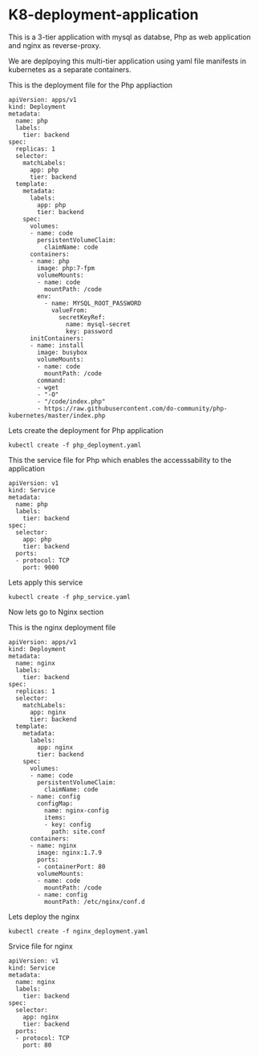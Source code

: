 # K8-deployment-application
This is a 3-tier application with mysql as databse, Php as web application and nginx as reverse-proxy.

We are deplpoying this multi-tier application using yaml file manifests in kubernetes as a separate containers.

This is the deployment file for the Php appliaction
```
apiVersion: apps/v1
kind: Deployment
metadata:
  name: php
  labels:
    tier: backend
spec:
  replicas: 1
  selector:
    matchLabels:
      app: php
      tier: backend
  template:
    metadata:
      labels:
        app: php
        tier: backend
    spec:
      volumes:
      - name: code
        persistentVolumeClaim:
          claimName: code
      containers:
      - name: php
        image: php:7-fpm
        volumeMounts:
        - name: code
          mountPath: /code
        env:
          - name: MYSQL_ROOT_PASSWORD
            valueFrom:
              secretKeyRef:
                name: mysql-secret
                key: password
      initContainers:
      - name: install
        image: busybox
        volumeMounts:
        - name: code
          mountPath: /code
        command:
        - wget
        - "-O"
        - "/code/index.php"
        - https://raw.githubusercontent.com/do-community/php-kubernetes/master/index.php
  ```
Lets create the deployment for Php application
```
kubectl create -f php_deployment.yaml
```

This the service file for Php which enables the accesssability to the application
```
apiVersion: v1
kind: Service
metadata:
  name: php
  labels:
    tier: backend
spec:
  selector:
    app: php
    tier: backend
  ports:
  - protocol: TCP
    port: 9000
```

Lets apply this service
```
kubectl create -f php_service.yaml
```
Now lets go to Nginx section

This is the nginx deployment file
```
apiVersion: apps/v1
kind: Deployment
metadata:
  name: nginx
  labels:
    tier: backend
spec:
  replicas: 1
  selector:
    matchLabels:
      app: nginx
      tier: backend
  template:
    metadata:
      labels:
        app: nginx
        tier: backend
    spec:
      volumes:
      - name: code
        persistentVolumeClaim:
          claimName: code
      - name: config
        configMap:
          name: nginx-config
          items:
          - key: config
            path: site.conf
      containers:
      - name: nginx
        image: nginx:1.7.9
        ports:
        - containerPort: 80
        volumeMounts:
        - name: code
          mountPath: /code
        - name: config
          mountPath: /etc/nginx/conf.d
```          
Lets deploy the nginx
```
kubectl create -f nginx_deployment.yaml
```
Srvice file for nginx
```
apiVersion: v1
kind: Service
metadata:
  name: nginx
  labels:
    tier: backend
spec:
  selector:
    app: nginx
    tier: backend
  ports:
  - protocol: TCP
    port: 80
```    
